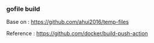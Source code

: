 ### gofile build
Base on : https://github.com/ahui2016/temp-files

Reference : https://github.com/docker/build-push-action